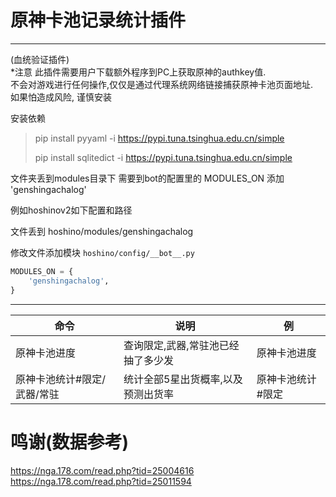 # 原神卡池记录统计插件

---
(血统验证插件)<br>
*注意 此插件需要用户下载额外程序到PC上获取原神的authkey值.<br>
不会对游戏进行任何操作,仅仅是通过代理系统网络链接捕获原神卡池页面地址.<br>
如果怕造成风险, 谨慎安装


安装依赖
> pip install pyyaml -i https://pypi.tuna.tsinghua.edu.cn/simple
>
> pip install sqlitedict -i https://pypi.tuna.tsinghua.edu.cn/simple


文件夹丢到modules目录下 需要到bot的配置里的 MODULES_ON 添加 'genshingachalog'

例如hoshinov2如下配置和路径

文件丢到 hoshino/modules/genshingachalog

修改文件添加模块 `hoshino/config/__bot__.py`

```python
MODULES_ON = {
    'genshingachalog',
}
```

---

命令  | 说明 | 例
------------- | ------------- | -------------
原神卡池进度  | 查询限定,武器,常驻池已经抽了多少发 | 原神卡池进度
原神卡池统计#限定/武器/常驻  | 统计全部5星出货概率,以及预测出货率 | 原神卡池统计#限定

# 鸣谢(数据参考)

https://nga.178.com/read.php?tid=25004616 <br>
https://nga.178.com/read.php?tid=25011594
